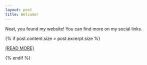 ```yaml
---
layout: post
title: Welcome!
---
```


Neat, you found my website! You can find more on my social links. 

{% if post.content.size > post.excerpt.size %}
<p><a href="{{ post.url }}">(READ MORE)</a></p>
{% endif %}
